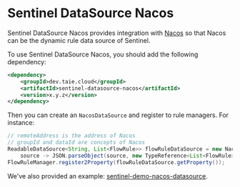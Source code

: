 # Sentinel DataSource Nacos

Sentinel DataSource Nacos provides integration with [Nacos](http://nacos.io) so that Nacos
can be the dynamic rule data source of Sentinel.

To use Sentinel DataSource Nacos, you should add the following dependency:

```xml
<dependency>
    <groupId>dev.taie.cloud</groupId>
    <artifactId>sentinel-datasource-nacos</artifactId>
    <version>x.y.z</version>
</dependency>
```

Then you can create an `NacosDataSource` and register to rule managers.
For instance:

```java
// remoteAddress is the address of Nacos
// groupId and dataId are concepts of Nacos
ReadableDataSource<String, List<FlowRule>> flowRuleDataSource = new NacosDataSource<>(remoteAddress, groupId, dataId,
    source -> JSON.parseObject(source, new TypeReference<List<FlowRule>>() {}));
FlowRuleManager.register2Property(flowRuleDataSource.getProperty());
```

We've also provided an example: [sentinel-demo-nacos-datasource](https://github.com/alibaba/Sentinel/tree/master/sentinel-demo/sentinel-demo-nacos-datasource).
